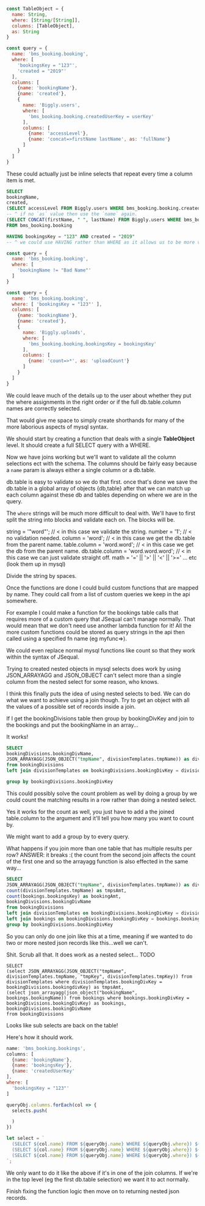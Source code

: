 ```js
const TableObject = {
  name: String,
  where: [String/[String]],
  columns: [TableObject],
  as: String
}

const query = {
  name: 'bms_booking.booking',
  where: [
    'bookingsKey = "123"',
    'created = "2019"'
  ],
  columns: [
    {name: 'bookingName'},
    {name: 'created'},
    {
      name: 'Biggly.users', 
      where: [
        'bms_booking.booking.createdUserKey = userKey'
      ],
      columns: [
        {name: 'accessLevel'},
        {name: 'concat=>firstName lastName', as: 'fullName'}
      ]
    }
  ]
}
```
These could actually just be inline selects that repeat every time a column item is met.
```sql
SELECT
bookingName,
created,
(SELECT accessLevel FROM Biggly.users WHERE bms_booking.booking.createdUserKey = userKey) as accessLevel, 
-- ^ if no `as` value then use the `name` again.
(SELECT CONCAT(firstName, " ", lastName) FROM Biggly.users WHERE bms_booking.booking.createdUserKey = userKey) as fullName
FROM bms_booking.booking

HAVING bookingsKey = "123" AND created = "2019" 
-- ^ we could use HAVING rather than WHERE as it allows us to be more vague.
```

```js
const query = {
  name: 'bms_booking.booking',
  where: [
    'bookingName != "Bad Name"'
  ]
}

const query = {
  name: 'bms_booking.booking',
  where: [ 'bookingsKey = "123"' ],
  columns: [
    {name: 'bookingName'},
    {name: 'created'},
    {
      name: 'Biggly.uploads', 
      where: [
        'bms_booking.booking.bookingsKey = bookingsKey'
      ],
      columns: [
        {name: 'count=>*', as: 'uploadCount'}
      ]
    }
  ]
}
```
We could leave much of the details up to the user about whether they put the where assignments in the right order
or if the full db.table.column names are correctly selected.

That would give me space to simply create shorthands for many of the more laborious aspects of mysql syntax.

We should start by creating a function that deals with a single **TableObject** level. It should create a full SELECT
query with a WHERE.

Now we have joins working but we'll want to validate all the column selections ect with the schema. The columns should
be fairly easy because a `name` param is always either a single column or a db.table.

db.table is easy to validate so we do that first. once that's done we save the db.table in a global array of objects {db,table}
after that we can match up each column against these db and tables depending on where we are in the query.

The `where` strings will be much more difficult to deal with. We'll have to first split the string into blocks and validate each on.
The blocks will be.

string = '"word"'; // < in this case we validate the string.
number = '1'; // < no validation needed.
column = 'word'; // < in this case we get the db.table from the parent name.
table.column = 'word.word'; // < in this case we get the db from the parent name.
db.table.column = 'word.word.word'; // < in this case we can just validate straight off.
math = '=' || '>' || '<' || '>=' ... etc (look them up in mysql)

Divide the string by spaces.






Once the functions are done I could build custom functions that are mapped by name. They could call from a list of
custom queries we keep in the api somewhere. 

For example I could make a function for the bookings table calls that
requires more of a custom query that JSequal can't manage normally. That would mean that we don't need use another
lambda function for it! All the more custom functions could be stored as query strings in the api then called using
a specified fn name (eg myfunc=>).

We could even replace normal mysql functions like count so that they work within the syntax of JSequal.


Trying to created nested objects in mysql selects does work by using JSON_ARRAYAGG and JSON_OBJECT
can't select more than a single column from the nested select for some reason, who knows.

I think this finally puts the idea of using nested selects to bed. We can do what we want to achieve using a join though.
Try to get an object with all the values of a possible set of records inside a join.


If I get the bookingDivisions table then group by bookingDivKey and join to the bookings and put the bookingName in an array...

It works!

```sql
SELECT
bookingDivisions.bookingDivName,
JSON_ARRAYAGG(JSON_OBJECT("tmpName", divisionTemplates.tmpName)) as divisionTemplates
from bookingDivisions
left join divisionTemplates on bookingDivisions.bookingDivKey = divisionTemplates.bookingDivKey

group by bookingDivisions.bookingDivKey
```
This could possibly solve the count problem as well by doing a group by we could count the matching results
in a row rather than doing a nested select.

Yes it works for the count as well, you just have to add a the joined table.column to the argument and it'll tell
you how many you want to count by.

We might want to add a group by to every query.

What happens if you join more than one table that has multiple results per row? ANSWER: it breaks :( the count from
the second join affects the count of the first one and so the arrayagg function is also effected in the same way...

```sql
SELECT
JSON_ARRAYAGG(JSON_OBJECT("tmpName", divisionTemplates.tmpName)) as divisionTemplates,
count(divisionTemplates.tmpName) as tmpsAmt,
count(bookings.bookingsKey) as bookingAmt,
bookingDivisions.bookingDivName
from bookingDivisions
left join divisionTemplates on bookingDivisions.bookingDivKey = divisionTemplates.bookingDivKey
left join bookings on bookingDivisions.bookingDivKey = bookings.bookingDivKey
group by bookingDivisions.bookingDivKey
```
So you can only do one join like this at a time, meaning if we wanted to do two or more nested json records like this...well
we can't.

Shit. Scrub all that. It does work as a nested select... TODO
```slq
SELECT
(select JSON_ARRAYAGG(JSON_OBJECT("tmpName", divisionTemplates.tmpName, "tmpKey", divisionTemplates.tmpKey)) from divisionTemplates where divisionTemplates.bookingDivKey = bookingDivisions.bookingdivKey) as tmpsAmt,
(select json_arrayagg(json_object("bookingName", bookings.bookingName)) from bookings where bookings.bookingDivKey = bookingDivisions.bookingDivKey) as bookings,
bookingDivisions.bookingDivName
from bookingDivisions
```
Looks like sub selects are back on the table!

Here's how it should work.

```js
name: 'bms_booking.bookings',
columns: [
  {name: 'bookingName'},
  {name: 'bookingsKey'},
  {name: 'createdUserKey'
],
where: [
  'bookingsKey = "123"'
]

queryObj.columns.forEach(col => {
  selects.push(

  )
})

let select = `
  (SELECT ${col.name} FROM ${queryObj.name} WHERE ${queryObj.where}) ${queryObj.as}
  (SELECT ${col.name} FROM ${queryObj.name} WHERE ${queryObj.where}) ${queryObj.as}
  (SELECT ${col.name} FROM ${queryObj.name} WHERE ${queryObj.where}) ${queryObj.as}
`;
```

We only want to do it like the above if it's in one of the join columns.
If we're in the top level (eg the first db.table selection) we want it to act normally.

Finish fixing the function logic then move on to returning nested json records.



















